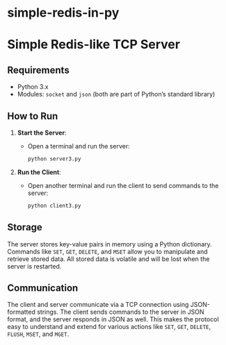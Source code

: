 # simple-redis-in-py

# Simple Redis-like TCP Server

## Requirements

- Python 3.x
- Modules: `socket` and `json` (both are part of Python’s standard library)

## How to Run

1. **Start the Server**:
   - Open a terminal and run the server:

     ```bash
     python server3.py
     ```

2. **Run the Client**:
   - Open another terminal and run the client to send commands to the server:

     ```bash
     python client3.py
     ```

## Storage

The server stores key-value pairs in memory using a Python dictionary. Commands like `SET`, `GET`, `DELETE`, and `MSET` allow you to manipulate and retrieve stored data. All stored data is volatile and will be lost when the server is restarted.

## Communication

The client and server communicate via a TCP connection using JSON-formatted strings. The client sends commands to the server in JSON format, and the server responds in JSON as well. This makes the protocol easy to understand and extend for various actions like `SET`, `GET`, `DELETE`, `FLUSH`, `MSET`, and `MGET`.
